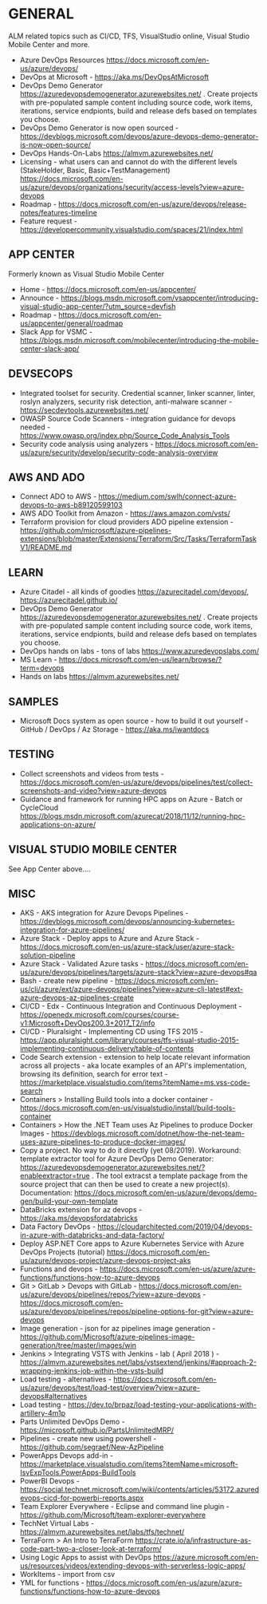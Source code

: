 # GENERAL

ALM related topics such as CI/CD, TFS, VisualStudio online, Visual Studio Mobile Center and more.

* Azure DevOps Resources <https://docs.microsoft.com/en-us/azure/devops/>
* DevOps at Microsoft - https://aka.ms/DevOpsAtMicrosoft
* DevOps Demo Generator <https://azuredevopsdemogenerator.azurewebsites.net/> .  Create projects with pre-populated sample content including source code, work items, iterations, service endpionts, build and release defs based on templates you choose.
* DevOps Demo Generator is now open sourced - https://devblogs.microsoft.com/devops/azure-devops-demo-generator-is-now-open-source/
* DevOps Hands-On-Labs <https://almvm.azurewebsites.net/>
* Licensing - what users can and cannot do with the different levels  (StakeHolder, Basic, Basic+TestManagement)
https://docs.microsoft.com/en-us/azure/devops/organizations/security/access-levels?view=azure-devops
* Roadmap - https://docs.microsoft.com/en-us/azure/devops/release-notes/features-timeline
* Feature request - https://developercommunity.visualstudio.com/spaces/21/index.html

## APP CENTER

Formerly known as Visual Studio Mobile Center

* Home - https://docs.microsoft.com/en-us/appcenter/
* Announce - https://blogs.msdn.microsoft.com/vsappcenter/introducing-visual-studio-app-center/?utm_source=devfish
* Roadmap - https://docs.microsoft.com/en-us/appcenter/general/roadmap
* Slack App for VSMC - https://blogs.msdn.microsoft.com/mobilecenter/introducing-the-mobile-center-slack-app/

## DEVSECOPS

* Integrated toolset for security.  Credential scanner, linker scanner, linter, roslyn analyzers, security risk detection, anti-malware scanner -  https://secdevtools.azurewebsites.net/
* OWASP Source Code Scanners - integration guidance for devops needed - https://www.owasp.org/index.php/Source_Code_Analysis_Tools
* Security code analysis using analyzers - https://docs.microsoft.com/en-us/azure/security/develop/security-code-analysis-overview


## AWS AND ADO

* Connect ADO to AWS - https://medium.com/swlh/connect-azure-devops-to-aws-b89120599103 
* AWS ADO Toolkit from Amazon - https://aws.amazon.com/vsts/ 
* Terraform provision for cloud providers ADO pipeline extension - https://github.com/microsoft/azure-pipelines-extensions/blob/master/Extensions/Terraform/Src/Tasks/TerraformTaskV1/README.md 

## LEARN

* Azure Citadel - all kinds of goodies <https://azurecitadel.com/devops/>, <https://azurecitadel.github.io/>
* DevOps Demo Generator <https://azuredevopsdemogenerator.azurewebsites.net/> .  Create projects with pre-populated sample content including source code, work items, iterations, service endpionts, build and release defs based on templates you choose.
* DevOps hands on labs - tons of labs <https://www.azuredevopslabs.com/>
* MS Learn - https://docs.microsoft.com/en-us/learn/browse/?term=devops
* Hands on labs <https://almvm.azurewebsites.net/>

## SAMPLES

* Microsoft Docs system as open source - how to build it out yourself - GitHub / DevOps / Az Storage - https://aka.ms/iwantdocs 

## TESTING

* Collect screenshots and videos from tests - https://docs.microsoft.com/en-us/azure/devops/pipelines/test/collect-screenshots-and-video?view=azure-devops
* Guidance and framework for running HPC apps on Azure - Batch or CycleCloud <https://blogs.msdn.microsoft.com/azurecat/2018/11/12/running-hpc-applications-on-azure/>

## VISUAL STUDIO MOBILE CENTER

See App Center above....

## MISC

* AKS - AKS integration for Azure Devops Pipelines - https://devblogs.microsoft.com/devops/announcing-kubernetes-integration-for-azure-pipelines/
* Azure Stack - Deploy apps to Azure and Azure Stack -https://docs.microsoft.com/en-us/azure-stack/user/azure-stack-solution-pipeline 
* Azure Stack - Validated Azure tasks - https://docs.microsoft.com/en-us/azure/devops/pipelines/targets/azure-stack?view=azure-devops#qa 
* Bash - create new pipeline - https://docs.microsoft.com/en-us/cli/azure/ext/azure-devops/pipelines?view=azure-cli-latest#ext-azure-devops-az-pipelines-create
* CI/CD - Edx - Continuous Integration and Continuous Deployment - https://openedx.microsoft.com/courses/course-v1:Microsoft+DevOps200.3+2017_T2/info
* CI/CD - Pluralsight - Implementing CD using TFS 2015 - https://app.pluralsight.com/library/courses/tfs-visual-studio-2015-implementing-continuous-delivery/table-of-contents
* Code Search extension - extension to help locate relevant information across all projects - aka locate examples of an API's implementation, browsing its definition, search for error text - https://marketplace.visualstudio.com/items?itemName=ms.vss-code-search
* Containers > Installing Build tools into a docker container - https://docs.microsoft.com/en-us/visualstudio/install/build-tools-container
* Containers > How the .NET Team uses Az Pipelines to produce Docker Images - https://devblogs.microsoft.com/dotnet/how-the-net-team-uses-azure-pipelines-to-produce-docker-images/
* Copy a project.  No way to do it directly (yet 08/2019).  Workaround: template extractor tool for Azure DevOps Demo Generator: https://azuredevopsdemogenerator.azurewebsites.net/?enableextractor=true . The tool extracst a template package from the source project that can then be used to create a new project(s).  Documentation: https://docs.microsoft.com/en-us/azure/devops/demo-gen/build-your-own-template
* DataBricks extension for az devops - https://aka.ms/devopsfordatabricks
* Data Factory DevOps - https://cloudarchitected.com/2019/04/devops-in-azure-with-databricks-and-data-factory/
* Deploy ASP.NET Core apps to Azure Kubernetes Service with Azure DevOps Projects (tutorial) <https://docs.microsoft.com/en-us/azure/devops-project/azure-devops-project-aks>
* Functions and devops - https://docs.microsoft.com/en-us/azure/azure-functions/functions-how-to-azure-devops
* Git > GitLab > Devops with GitLab - https://docs.microsoft.com/en-us/azure/devops/pipelines/repos/?view=azure-devops - 
https://docs.microsoft.com/en-us/azure/devops/pipelines/repos/pipeline-options-for-git?view=azure-devops
* Image generation - json for az pipelines image generation - https://github.com/Microsoft/azure-pipelines-image-generation/tree/master/images/win
* Jenkins > Integrating VSTS with Jenkins - lab ( April 2018 ) - <https://almvm.azurewebsites.net/labs/vstsextend/jenkins/#approach-2-wrapping-jenkins-job-within-the-vsts-build>
* Load testing - alternatives - https://docs.microsoft.com/en-us/azure/devops/test/load-test/overview?view=azure-devops#alternatives
* Load testing - https://dev.to/brpaz/load-testing-your-applications-with-artillery-4m1p
* Parts Unlimited DevOps Demo - https://microsoft.github.io/PartsUnlimitedMRP/
* Pipelines - create new using powershell - https://github.com/segraef/New-AzPipeline
* PowerApps Devops add-in - https://marketplace.visualstudio.com/items?itemName=microsoft-IsvExpTools.PowerApps-BuildTools
* PowerBI Devops - https://social.technet.microsoft.com/wiki/contents/articles/53172.azuredevops-cicd-for-powerbi-reports.aspx
* Team Explorer Everywhere - Eclipse and command line plugin - https://github.com/Microsoft/team-explorer-everywhere
* TechNet Virtual Labs - https://almvm.azurewebsites.net/labs/tfs/technet/
* TerraForm > An Intro to TerraForm <https://crate.io/a/infrastructure-as-code-part-two-a-closer-look-at-terraform/>
* Using Logic Apps to assist with DevOps <https://azure.microsoft.com/en-us/resources/videos/extending-devops-with-serverless-logic-apps/>
* WorkItems - import from csv
* YML for functions - https://docs.microsoft.com/en-us/azure/azure-functions/functions-how-to-azure-devops
